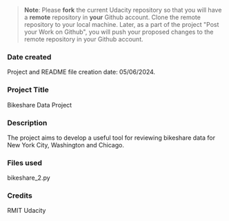 >**Note**: Please **fork** the current Udacity repository so that you will have a **remote** repository in **your** Github account. Clone the remote repository to your local machine. Later, as a part of the project "Post your Work on Github", you will push your proposed changes to the remote repository in your Github account.

### Date created
Project and README file creation date: 05/06/2024.

### Project Title
Bikeshare Data Project

### Description
The project aims to develop a useful tool for reviewing bikeshare data for New York City, Washington and Chicago.

### Files used
bikeshare_2.py

### Credits
RMIT Udacity

